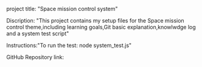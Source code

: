 project title: "Space mission control system"

Discription: "This project contains my setup files for the Space mission control theme,including learning goals,Git basic explanation,knowlwdge log and a system test script"

Instructions:"To run the test: node system_test.js"

GitHub Repository link: 


